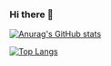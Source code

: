 ### Hi there 👋
[![Anurag's GitHub stats](https://github-readme-stats.vercel.app/api?username=AKA-LinCoder)](https://github.com/anuraghazra/github-readme-stats)

[![Top Langs](https://github-readme-stats.vercel.app/api/top-langs/?username=AKA-LinCoder&layout=compact)](https://github.com/anuraghazra/github-readme-stats)

<!--
**AKA-LinCoder/AKA-LinCoder** is a ✨ _special_ ✨ repository because its `README.md` (this file) appears on your GitHub profile.

Here are some ideas to get you started:

- 🔭 I’m currently working on ...
- 🌱 I’m currently learning ...
- 👯 I’m looking to collaborate on ...
- 🤔 I’m looking for help with ...
- 💬 Ask me about ...
- 📫 How to reach me: ...
- 😄 Pronouns: ...
- ⚡ Fun fact: ...
-->
